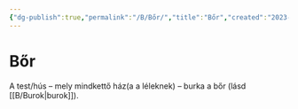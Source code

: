 ```yaml
---
{"dg-publish":true,"permalink":"/B/Bőr/","title":"Bőr","created":"2023-11-06T02:10","updated":"2024-10-24T02:04"}
---
```



# Bőr

A test/hús – mely mindkettő ház(a a léleknek) – burka a bőr (lásd [[B/Burok\|burok]]).  

